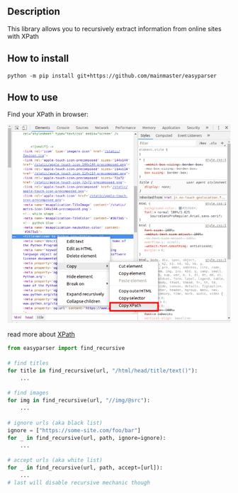 ## Description
This library allows you to recursively extract information from online sites with XPath

## How to install
```
python -m pip install git+https://github.com/mainmaster/easyparser
```

## How to use

Find your XPath in browser:

![XPath](./images/ex1.png)

read more about [XPath](https://en.wikipedia.org/wiki/XPath)

``` python
from easyparser import find_recursive

# find titles
for title in find_recursive(url, "/html/head/title/text()"):
    ...

# find images
for img in find_recursive(url, "//img/@src"):
    ...

# ignore urls (aka black list)
ignore = ["https://some-site.com/foo/bar"]
for _ in find_recursive(url, path, ignore=ignore):
    ...

# accept urls (aka white list)
for _ in find_recursive(url, path, accept=[url]):
    ...
# last will disable recursive mechanic though
```

